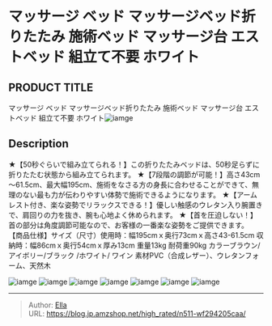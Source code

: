 # マッサージ ベッド マッサージベッド折りたたみ 施術ベッド マッサージ台 エストベッド 組立て不要 ホワイト


## PRODUCT TITLE 

マッサージ ベッド マッサージベッド折りたたみ 施術ベッド マッサージ台 エストベッド 組立て不要 ホワイト![iamge](https://b2bfiles1.gigab2b.cn/image/wkseller/303/189182/20200917_30377e23f4d44f16c7de181dc9c724f3.jpg)

## Description

★【50秒ぐらいで組み立てられる！】この折りたたみベッドは、50秒足らずに折りたたむ状態から組み立てられます。
★【7段階の調節が可能！】高さ43cm～61.5cm、最大幅195cm、施術をなさる方の身長に合わせることができて、無理のない最も力が伝わりやすい体勢で施術できるようになります。
★【アームレスト付き、楽な姿勢でリラックスできる！】優しい触感のウレタン入り腕置きで、肩回りの力を抜き、腕も心地よく休められます。
★【首を圧迫しない！】首の部分は角度調節可能なので、お客様の一番楽な姿勢をご提供できます。
【商品仕様】サイズ（尺寸）使用時：幅195cmｘ奥行73cmｘ高さ43-61.5cm 収納時：幅86cmｘ奥行54cmｘ厚み13cm 重量13kg 耐荷重90kg カラーブラウン/アイボリー/ブラック /ホワイト/ ワイン 素材PVC（合成レザー）、ウレタンフォーム、天然木





![iamge](https://b2bfiles1.gigab2b.cn/image/wkseller/303/189182/20191216_8919f2d7be23d97a2481e34dc41a23a4.jpg)
![iamge](https://b2bfiles1.gigab2b.cn/image/wkseller/303/189182/20191216_1a5c921ca3d4238779a029ea45f9ddf8.jpg)
![iamge](https://b2bfiles1.gigab2b.cn/image/wkseller/303/189182/20191102_54213ebc8c2c8dda33ee00de2407a5ec.jpg)
![iamge](https://b2bfiles1.gigab2b.cn/image/wkseller/303/189182/20191102_a7c26ab8e7a6dc19a955e9febb8d5ac6.jpg)
![iamge](https://b2bfiles1.gigab2b.cn/image/wkseller/303/189182/20210126_4dda84977d62e4a0d9ae8e8d574b6922.jpg)
![iamge](https://b2bfiles1.gigab2b.cn/image/wkseller/303/189182/20210126_9671b486e770c6fbfec782d40cc95dbc.jpg)
![iamge](https://b2bfiles1.gigab2b.cn/image/wkseller/303/189182/20210126_b3f90bba4f2e94d7aa3bfc939f94b56a.jpg)


---

> Author: [Ella](https://blog.jp.amzshop.net/)  
> URL: https://blog.jp.amzshop.net/high_rated/n511-wf294205caa/  

